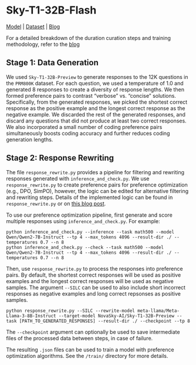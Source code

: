 
# Sky-T1-32B-Flash

[Model](https://huggingface.co/NovaSky-AI/Sky-T1-32B-Flash) | [Dataset](https://huggingface.co/datasets/NovaSky-AI/Sky-T1_preference_data_10k) | [Blog](https://novasky-ai.github.io/posts/reduce-overthinking/)

For a detailed breakdown of the duration curation steps and training methodology, refer to the [blog](https://novasky-ai.github.io/posts/reduce-overthinking/)

## Stage 1: Data Generation

We used `Sky-T1-32B-Preview` to generate responses to the 12K questions in the `PRM800K` dataset. For each question, we used a temperature of 1.0 and generated 8 responses to create a diversity of response lengths. We then formed preference pairs to contrast “verbose” vs. “concise” solutions. Specifically, from the generated responses, we picked the shortest correct response as the positive example and the longest correct response as the negative example. We discarded the rest of the generated responses, and discard any questions that did not produce at least two correct responses. We also incorporated a small number of coding preference pairs simultaneously boosts coding accuracy and further reduces coding generation lengths. 

## Stage 2: Response Rewriting
The file `response_rewrite.py` provides a pipeline for filtering and rewriting responses generated with `inference_and_check.py`. We use `response_rewrite.py` to create preference pairs for preference optimization (e.g., DPO, SimPO), however, the logic can be edited for alternative filtering and rewriting steps. Details of the implemented logic can be found in `response_rewrite.py` or on [this blog post](https://novasky-ai.github.io/posts/reduce-overthinking). 

To use our preference optimization pipeline, first generate and score multiple responses using `inference_and_check.py`. For example:

```shell
python inference_and_check.py --inference --task math500 --model Qwen/Qwen2-7B-Instruct --tp 4 --max_tokens 4096 --result-dir ./ --temperatures 0.7 --n 8
python inference_and_check.py --check --task math500 --model Qwen/Qwen2-7B-Instruct --tp 4 --max_tokens 4096 --result-dir ./ --temperatures 0.7 --n 8
```

Then, use `response_rewrite.py` to process the responses into preference pairs. By default, the shortest correct responses will be used as positive examples and the longest correct responses will be used as negative samples. The argument `--SILC` can be used to also include short incorrect responses as negative examples and long correct repsonses as positive samples.

```shell
python response_rewrite.py --SILC --rewrite-model meta-llama/Meta-Llama-3-8B-Instruct --target-model NovaSky-AI/Sky-T1-32B-Preview --task [PATH_TO_GENERATED_RESPONSES] --result-dir ./ --checkpoint --tp 8
```

The `--checkpoint` argument can optionally be used to save intermediate files of the processed data between steps, in case of failure. 

The resulting `.json` files can be used to train a model with preference optimization algorithms. See the `/train/` directory for more details.

